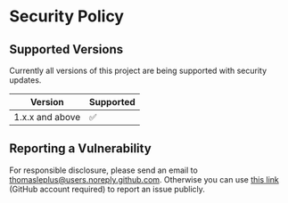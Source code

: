 # Security Policy

## Supported Versions

Currently all versions of this project are
being supported with security updates.

| Version         | Supported          |
| --------------- | ------------------ |
| 1.x.x and above | :white_check_mark: |

## Reporting a Vulnerability

For responsible disclosure, please send an email to thomasleplus@users.noreply.github.com. Otherwise you can use [this link](https://github.com/thomasleplus/java-sql-inspector/issues/new?assignees=thomasleplus&labels=security&template=security_vulnerability.md&title=%5BVULN%5D) (GitHub account required) to report an issue publicly.
